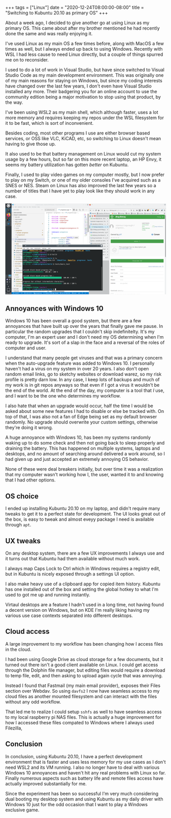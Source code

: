 +++
tags = ["Linux"]
date = "2020-12-24T08:00:00-08:00"
title = "Switching to Kubuntu 20.10 as primary OS"
+++

About a week ago, I decided to give another go at using Linux as my primary OS.  This came about after my brother mentioned he had recently done the same and was really enjoying it.  

I've used Linux as my main OS a few times before, along with MacOS a few times as well, but I always ended up back to using Windows.  Recently with WSL I had less cause to need Linux directly, but a couple of things spurred me on to reconsider.

I used to do a lot of work in Visual Studio, but have since switched to Visual Studio Code as my main development environment.  This was originally one of my main reasons for staying on Windows, but since my coding interests have changed over the last few years, I don't even have Visual Studio installed any more.  Their badgering you for an online account to use the community edition being a major motivation to stop using that product, by the way.

I've been using WSL2 as my main shell, which although faster, uses a lot more memory and requires keeping my repos under the WSL filesystem for it to be fast, which is sort of inconvenient.

Besides coding, most other programs I use are either browser based services, or OSS like VLC, KiCAD, etc, so switching to Linux doesn't mean having to give those up.

It also used to be that battery management on Linux would cut my system usage by a few hours, but so far on this more recent laptop, an HP Envy, it seems my battery utilization has gotten *better* on Kubuntu.

Finally, I used to play video games on my computer mostly, but I now prefer to play on my Switch, or one of my older consoles I've acquired such as a SNES or NES.  Steam on Linux has also improved the last few years so a number of titles that I have yet to play look like they should work in any case.

![Screenshot of my current setup](/017-kubuntu/kubuntu_screenshot.png)


## Annoyances with Windows 10

Windows 10 has been overall a good system, but there are a few annoyances that have built up over the years that finally gave me pause.  In particular the random upgrades that I couldn't skip indefinitelty.  It's my computer, I'm an expert user and I don't need my OS determining when I'm ready to upgrade.  It's sort of a slap in the face and a reversal of the roles of computer and user.

I understand that many people get viruses and that was a primary concern when the auto-upgrade feature was added to Windows 10.  I personally haven't had a virus on my system in over 20 years.  I also don't open random email links, go to sketchy websites or download warez, so my risk profile is pretty darn low.  In any case, I keep lots of backups and much of my work is in git repos anyways so that even if I got a virus it wouldn't be the end of the world.  At the end of the day, my computer is a tool that *I* use, and I want to be the one who determines my workflow.

I also hate that when an upgrade would occur, half the time I would be asked about some new features I had to disable or else be tracked with.  On top of that, I was also not a fan of Edge being set as my default browser randomly.  No upgrade should overwrite your custom settings, otherwise they're doing it wrong.

A huge annoyance with Windows 10, has been my systems randomly waking up to do some check and then not going back to sleep properly and draining the battery.  This has happened on multiple systems, laptops and desktops, and no amount of searching around delivered a work around, so I had given up and just accepted an extremely annoying OS behavior.

None of these were deal breakers initially, but over time it was a realization that my computer wasn't working how I, the user, wanted it to and knowing that I had other options.

## OS choice

I ended up installing Kubuntu 20.10 on my laptop, and didn't require many tweaks to get it to a perfect state for development.  The UI looks great out of the box, is easy to tweak and almost eveyy package I need is available through `apt`.

## UX tweaks

On any desktop system, there are a few UX improvements I always use and it turns out that Kubuntu had them available without much work.

I always map Caps Lock to Ctrl which in Windows requires a registry edit, but in Kubuntu is nicely exposed through a settings UI option.

I also make heavy use of a clipboard app for copied item history.  Kubuntu has one installed out of the box and setting the global hotkey to what I'm used to got me up and running instantly.

Virtaul desktops are a feature I hadn't used in a long time, not having found a decent version on Windows, but on KDE I'm really liking having my various use case contexts separated into different desktops.

## Cloud access

A large improvement to my workflow has been changing how I access files in the cloud.

I had been using Google Drive as cloud storage for a few documents, but it turned out there isn't a good client available on Linux.  I could get access through the Dolphin file manager, but editing files would require a download to temp file, edit, and then asking to upload again cycle that was annoying.

Instead I found that Fastmail (my main email provider), exposes their Files section over Webdav.  So using `davfs2` I now have seamless access to my cloud files as another mounted filesystem and can interact with the files without any odd workflow.

That led me to realize I could setup `sshfs` as well to have seamless access to my local raspberry pi NAS files.  This is actually a huge improvement for how I accessed these files compated to Windows where I always used Filezilla,

## Conclusion

In conclusion, using Kubuntu 20.10, I have a perfect development environment that is faster and uses less memory for my use cases as I don't need WSL2 and its VM running.  I also no longer have to deal with various Windows 10 annoyances and haven't hit any real problems with Linux so far.  Finally numerous aspects such as battery life and remote files access have actually improved substantially for me.

Since the experiment has been so successful I'm very much considering dual booting my desktop system and using Kubuntu as my daily driver with Windows 10 just for the odd occasion that I want to play a Windows exclusive game.

<div id="commento"></div>
<script src="https://cdn.commento.io/js/commento.js"></script>
